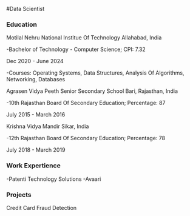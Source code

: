 #Data Scientist
### Education
Motilal Nehru National Institue Of Technology Allahabad, India

-Bachelor of Technology - Computer Science; CPI: 7.32  

Dec 2020 - June 2024

-Courses: Operating Systems, Data Structures, Analysis Of Algorithms, Networking, Databases

Agrasen Vidya Peeth Senior Secondary School Bari, Rajasthan, India

-10th Rajasthan Board Of Secondary Education; Percentage: 87                                   

July 2015 - March 2016

Krishna Vidya Mandir Sikar, India

-12th Rajasthan Board Of Secondary Education; Percentage: 78                                  

July 2018 - March 2019


### Work Expertience
-Patenti Technology Solutions
-Avaari 

### Projects
Credit Card Fraud Detection 

